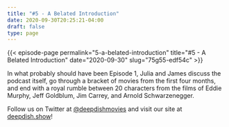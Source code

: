 ```yaml
---
title: "#5 - A Belated Introduction"
date: 2020-09-30T20:25:21-04:00
draft: false
type: page
---
```


{{< episode-page permalink="5-a-belated-introduction" title="#5 - A Belated Introduction" date="2020-09-30" slug="75g55-edf54c" >}}

In what probably should have been Episode 1, Julia and James discuss the podcast itself, go through a bracket of movies from the first four months, and end with a royal rumble between 20 characters from the films of Eddie Murphy, Jeff Goldblum, Jim Carrey, and Arnold Schwarzenegger.

Follow us on Twitter at [@deepdishmovies](https://twitter.com/deepdishmovies) and visit our site at [deepdish.show](https://www.deepdish.show)!